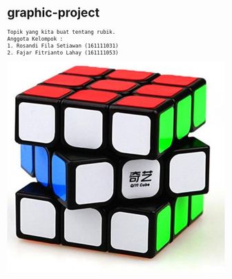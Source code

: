 # graphic-project
``` 
Topik yang kita buat tentang rubik.
Anggota Kelompok :
1. Rosandi Fila Setiawan (161111031)
2. Fajar Fitrianto Lahay (161111053)
```
![Image of Yaktocat](https://github.com/andifila/graphic-project/blob/master/rubik.jpeg)
